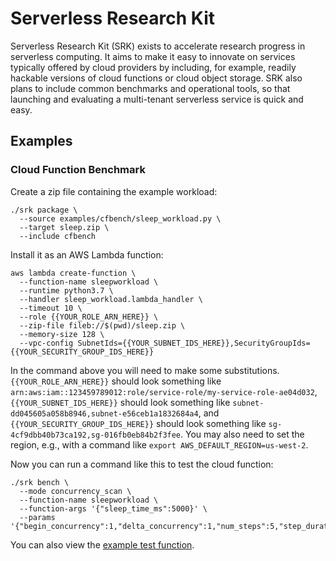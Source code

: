 # Serverless Research Kit

Serverless Research Kit (SRK) exists to accelerate research progress in serverless computing.
It aims to make it easy to innovate on services typically offered by cloud providers by including, for example,
readily hackable versions of cloud functions or cloud object storage. SRK also plans to include common benchmarks
and operational tools, so that launching and evaluating a multi-tenant serverless service is quick and easy.

## Examples

### Cloud Function Benchmark

Create a zip file containing the example workload:

```
./srk package \
  --source examples/cfbench/sleep_workload.py \
  --target sleep.zip \
  --include cfbench
```

Install it as an AWS Lambda function:
```
aws lambda create-function \
  --function-name sleepworkload \
  --runtime python3.7 \
  --handler sleep_workload.lambda_handler \
  --timeout 10 \
  --role {{YOUR_ROLE_ARN_HERE}} \
  --zip-file fileb://$(pwd)/sleep.zip \
  --memory-size 128 \
  --vpc-config SubnetIds={{YOUR_SUBNET_IDS_HERE}},SecurityGroupIds={{YOUR_SECURITY_GROUP_IDS_HERE}}
```

In the command above you will need to make some substitutions.
`{{YOUR_ROLE_ARN_HERE}}` should look something like `arn:aws:iam::123459789012:role/service-role/my-service-role-ae04d032`,
`{{YOUR_SUBNET_IDS_HERE}}` should look something like `subnet-dd045605a058b8946,subnet-e56ceb1a1832684a4`, and
`{{YOUR_SECURITY_GROUP_IDS_HERE}}` should look something like `sg-4cf9dbb40b73ca192,sg-016fb0eb84b2f3fee`.
You may also need to set the region, e.g., with a command like `export AWS_DEFAULT_REGION=us-west-2`.

Now you can run a command like this to test the cloud function:

```
./srk bench \
  --mode concurrency_scan \
  --function-name sleepworkload \
  --function-args '{"sleep_time_ms":5000}' \
  --params '{"begin_concurrency":1,"delta_concurrency":1,"num_steps":5,"step_duration":5}'
```

You can also view the [example test function](examples/cfbench/sleep_workload.py).
